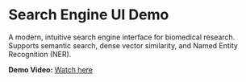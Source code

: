 # Search Engine UI Demo

A modern, intuitive search engine interface for biomedical research.  
Supports semantic search, dense vector similarity, and Named Entity Recognition (NER).  

**Demo Video:** [Watch here](https://pub-47e138e02b44477f9935d1b35c47d5a7.r2.dev/pubmed_demo.mp4)
